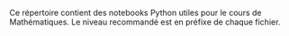 Ce répertoire contient des notebooks Python utiles pour le cours de Mathématiques.
Le niveau recommandé est en préfixe de chaque fichier.
